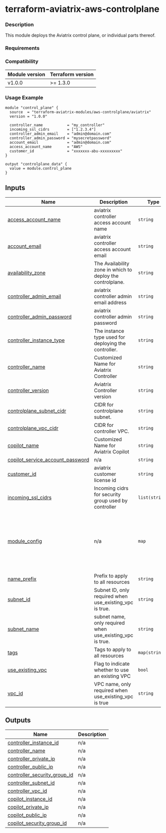 <!-- BEGIN_TF_DOCS -->
# terraform-aviatrix-aws-controlplane

### Description
This module deploys the Aviatrix control plane, or individual parts thereof.

### Requirements

### Compatibility
Module version | Terraform version
:--- | :---
v1.0.0 | >= 1.3.0

### Usage Example
```hcl
module "control_plane" {
  source  = "terraform-aviatrix-modules/aws-controlplane/aviatrix"
  version = "1.0.0"

  controller_name           = "my_controller"
  incoming_ssl_cidrs        = ["1.2.3.4"]
  controller_admin_email    = "admin@domain.com"
  controller_admin_password = "mysecretpassword"
  account_email             = "admin@domain.com"
  access_account_name       = "AWS"
  customer_id               = "xxxxxxx-abu-xxxxxxxxx"
}

output "controlplane_data" {
  value = module.control_plane
}
```
## Inputs

| Name | Description | Type | Default | Required |
|------|-------------|------|---------|:--------:|
| <a name="input_access_account_name"></a> [access\_account\_name](#input\_access\_account\_name) | aviatrix controller access account name | `string` | n/a | yes |
| <a name="input_account_email"></a> [account\_email](#input\_account\_email) | aviatrix controller access account email | `string` | n/a | yes |
| <a name="input_availability_zone"></a> [availability\_zone](#input\_availability\_zone) | The Availability zone in which to deploy the controlplane. | `string` | `""` | no |
| <a name="input_controller_admin_email"></a> [controller\_admin\_email](#input\_controller\_admin\_email) | aviatrix controller admin email address | `string` | n/a | yes |
| <a name="input_controller_admin_password"></a> [controller\_admin\_password](#input\_controller\_admin\_password) | aviatrix controller admin password | `string` | n/a | yes |
| <a name="input_controller_instance_type"></a> [controller\_instance\_type](#input\_controller\_instance\_type) | The instance type used for deploying the controller. | `string` | `"t3.large"` | no |
| <a name="input_controller_name"></a> [controller\_name](#input\_controller\_name) | Customized Name for Aviatrix Controller | `string` | `"Aviatrix-Controller"` | no |
| <a name="input_controller_version"></a> [controller\_version](#input\_controller\_version) | Aviatrix Controller version | `string` | `"latest"` | no |
| <a name="input_controlplane_subnet_cidr"></a> [controlplane\_subnet\_cidr](#input\_controlplane\_subnet\_cidr) | CIDR for controlplane subnet. | `string` | `"10.0.0.0/24"` | no |
| <a name="input_controlplane_vpc_cidr"></a> [controlplane\_vpc\_cidr](#input\_controlplane\_vpc\_cidr) | CIDR for controller VPC. | `string` | `"10.0.0.0/24"` | no |
| <a name="input_copilot_name"></a> [copilot\_name](#input\_copilot\_name) | Customized Name for Aviatrix Copilot | `string` | `"Aviatrix-Copilot"` | no |
| <a name="input_copilot_service_account_password"></a> [copilot\_service\_account\_password](#input\_copilot\_service\_account\_password) | n/a | `string` | `""` | no |
| <a name="input_customer_id"></a> [customer\_id](#input\_customer\_id) | aviatrix customer license id | `string` | n/a | yes |
| <a name="input_incoming_ssl_cidrs"></a> [incoming\_ssl\_cidrs](#input\_incoming\_ssl\_cidrs) | Incoming cidrs for security group used by controller | `list(string)` | n/a | yes |
| <a name="input_module_config"></a> [module\_config](#input\_module\_config) | n/a | `map` | <pre>{<br/>  "account_onboarding": true,<br/>  "controller_deployment": true,<br/>  "controller_initialization": true,<br/>  "copilot_deployment": true,<br/>  "copilot_initialization": true,<br/>  "iam_roles": true<br/>}</pre> | no |
| <a name="input_name_prefix"></a> [name\_prefix](#input\_name\_prefix) | Prefix to apply to all resources | `string` | `""` | no |
| <a name="input_subnet_id"></a> [subnet\_id](#input\_subnet\_id) | Subnet ID, only required when use\_existing\_vpc is true. | `string` | `""` | no |
| <a name="input_subnet_name"></a> [subnet\_name](#input\_subnet\_name) | subnet name, only required when use\_existing\_vpc is true. | `string` | `""` | no |
| <a name="input_tags"></a> [tags](#input\_tags) | Tags to apply to all resources | `map(string)` | `{}` | no |
| <a name="input_use_existing_vpc"></a> [use\_existing\_vpc](#input\_use\_existing\_vpc) | Flag to indicate whether to use an existing VPC | `bool` | `false` | no |
| <a name="input_vpc_id"></a> [vpc\_id](#input\_vpc\_id) | VPC name, only required when use\_existing\_vpc is true | `string` | `""` | no |

## Outputs

| Name | Description |
|------|-------------|
| <a name="output_controller_instance_id"></a> [controller\_instance\_id](#output\_controller\_instance\_id) | n/a |
| <a name="output_controller_name"></a> [controller\_name](#output\_controller\_name) | n/a |
| <a name="output_controller_private_ip"></a> [controller\_private\_ip](#output\_controller\_private\_ip) | n/a |
| <a name="output_controller_public_ip"></a> [controller\_public\_ip](#output\_controller\_public\_ip) | n/a |
| <a name="output_controller_security_group_id"></a> [controller\_security\_group\_id](#output\_controller\_security\_group\_id) | n/a |
| <a name="output_controller_subnet_id"></a> [controller\_subnet\_id](#output\_controller\_subnet\_id) | n/a |
| <a name="output_controller_vpc_id"></a> [controller\_vpc\_id](#output\_controller\_vpc\_id) | n/a |
| <a name="output_copilot_instance_id"></a> [copilot\_instance\_id](#output\_copilot\_instance\_id) | n/a |
| <a name="output_copilot_private_ip"></a> [copilot\_private\_ip](#output\_copilot\_private\_ip) | n/a |
| <a name="output_copilot_public_ip"></a> [copilot\_public\_ip](#output\_copilot\_public\_ip) | n/a |
| <a name="output_copilot_security_group_id"></a> [copilot\_security\_group\_id](#output\_copilot\_security\_group\_id) | n/a |
<!-- END_TF_DOCS -->
